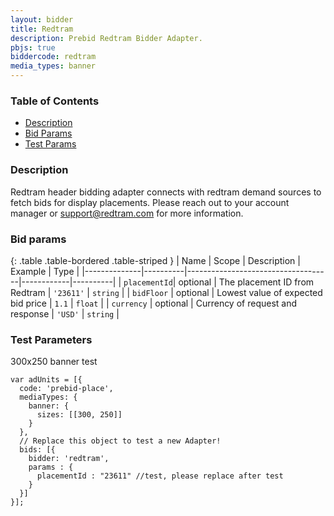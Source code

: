 ```yaml
---
layout: bidder
title: Redtram
description: Prebid Redtram Bidder Adapter.
pbjs: true
biddercode: redtram
media_types: banner
---
```


### Table of Contents

- [Description](#redtram-bid-desc)
- [Bid Params](#redtram-bid-params)
- [Test Params](#redtram-test-params)

<a name="redtram-bid-desc" />

### Description

Redtram header bidding adapter connects with redtram demand sources to fetch bids for display placements. Please reach out to your account manager or <support@redtram.com> for more information.

<a name="redtram-bid-params" />

### Bid params

{: .table .table-bordered .table-striped }
| Name         | Scope    | Description                        | Example    | Type     |
|--------------|----------|------------------------------------|------------|----------|
| `placementId`| optional | The placement ID from Redtram      | `'23611'`  | `string` |
| `bidFloor`   | optional | Lowest value of expected bid price | `1.1`      | `float`  |
| `currency`   | optional | Currency of request and response   | `'USD'`    | `string` |


<a name="redtram-test-params" />

### Test Parameters

300x250 banner test
```
var adUnits = [{
  code: 'prebid-place',
  mediaTypes: {
    banner: {
      sizes: [[300, 250]]
    }
  },
  // Replace this object to test a new Adapter!
  bids: [{
    bidder: 'redtram',
    params : {
      placementId : "23611" //test, please replace after test
    }
  }]
}];
```
